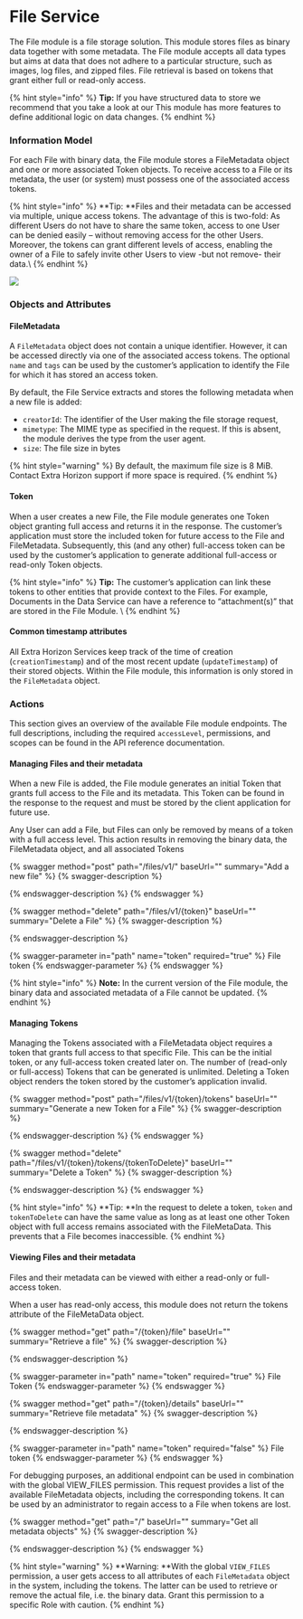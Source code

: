 # File Service

The File module is a file storage solution. This module stores files as binary data together with some metadata. The File module accepts all data types but aims at data that does not adhere to a particular structure, such as images, log files, and zipped files. File retrieval is based on tokens that grant either full or read-only access.

{% hint style="info" %}
**Tip:** If you have structured data to store we recommend that you take a look at our  This module has more features to define additional logic on data changes.
{% endhint %}

### Information Model

For each File with binary data, the File module stores a FileMetadata object and one or more associated Token objects. To receive access to a File or its metadata, the user (or system) must possess one of the associated access tokens.

{% hint style="info" %}
\*\*Tip: \*\*Files and their metadata can be accessed via multiple, unique access tokens. The advantage of this is two-fold: As different Users do not have to share the same token, access to one User can be denied easily – without removing access for the other Users. Moreover, the tokens can grant different levels of access, enabling the owner of a File to safely invite other Users to view -but not remove- their data.\\
{% endhint %}

![](https://lh5.googleusercontent.com/DUFATZ5w5ColZ84RIH6uSgSDhCmWoNVwJJ4dxiWc3xg4rCtID7gvMduietkzLgRn8FmT\_5wtbbD4Gi9O240lTxqm37k2BFdt9It2bLnFMNzBzBRYTfKNdlfnoqtpLSLPdjv8rp8=s0)

### Objects and Attributes

#### FileMetadata

A `FileMetadata` object does not contain a unique identifier. However, it can be accessed directly via one of the associated access tokens. The optional `name` and `tags` can be used by the customer’s application to identify the File for which it has stored an access token.

By default, the File Service extracts and stores the following metadata when a new file is added:

* `creatorId`: The identifier of the User making the file storage request,
* `mimetype`: The MIME type as specified in the request. If this is absent, the module derives the type from the user agent.
* `size`: The file size in bytes

{% hint style="warning" %}
By default, the maximum file size is 8 MiB. Contact Extra Horizon support if more space is required.
{% endhint %}

#### Token

When a user creates a new File, the File module generates one Token object granting full access and returns it in the response. The customer’s application must store the included token for future access to the File and FileMetadata. Subsequently, this (and any other) full-access token can be used by the customer’s application to generate additional full-access or read-only Token objects.

{% hint style="info" %}
**Tip:** The customer’s application can link these tokens to other entities that provide context to the Files. For example, Documents in the Data Service can have a reference to “attachment(s)” that are stored in the File Module. \\
{% endhint %}

#### Common timestamp attributes

All Extra Horizon Services keep track of the time of creation (`creationTimestamp`) and of the most recent update (`updateTimestamp`) of their stored objects. Within the File module, this information is only stored in the `FileMetadata` object.

### Actions

This section gives an overview of the available File module endpoints. The full descriptions, including the required `accessLevel`, permissions, and scopes can be found in the API reference documentation.

#### Managing Files and their metadata

When a new File is added, the File module generates an initial Token that grants full access to the File and its metadata. This Token can be found in the response to the request and must be stored by the client application for future use.

Any User can add a File, but Files can only be removed by means of a token with a full access level. This action results in removing the binary data, the FileMetadata object, and all associated Tokens

{% swagger method="post" path="/files/v1/" baseUrl="" summary="Add a new file" %}
{% swagger-description %}

{% endswagger-description %}
{% endswagger %}

{% swagger method="delete" path="/files/v1/{token}" baseUrl="" summary="Delete a File" %}
{% swagger-description %}

{% endswagger-description %}

{% swagger-parameter in="path" name="token" required="true" %}
File token
{% endswagger-parameter %}
{% endswagger %}

{% hint style="info" %}
**Note:** In the current version of the File module, the binary data and associated metadata of a File cannot be updated.
{% endhint %}

#### Managing Tokens

Managing the Tokens associated with a FileMetadata object requires a token that grants full access to that specific File. This can be the initial token, or any full-access token created later on. The number of (read-only or full-access) Tokens that can be generated is unlimited. Deleting a Token object renders the token stored by the customer’s application invalid.

{% swagger method="post" path="/files/v1/{token}/tokens" baseUrl="" summary="Generate a new Token for a File" %}
{% swagger-description %}

{% endswagger-description %}
{% endswagger %}

{% swagger method="delete" path="/files/v1/{token}/tokens/{tokenToDelete}" baseUrl="" summary="Delete a Token" %}
{% swagger-description %}

{% endswagger-description %}
{% endswagger %}

{% hint style="info" %}
\*\*Tip: \*\*In the request to delete a token, `token` and `tokenToDelete` can have the same value as long as at least one other Token object with full access remains associated with the FileMetaData. This prevents that a File becomes inaccessible.
{% endhint %}

#### Viewing Files and their metadata

Files and their metadata can be viewed with either a read-only or full-access token.

When a user has read-only access, this module does not return the tokens attribute of the FileMetaData object.

{% swagger method="get" path="/{token}/file" baseUrl="" summary="Retrieve a file" %}
{% swagger-description %}

{% endswagger-description %}

{% swagger-parameter in="path" name="token" required="true" %}
File Token
{% endswagger-parameter %}
{% endswagger %}

{% swagger method="get" path="/{token}/details" baseUrl="" summary="Retrieve file metadata" %}
{% swagger-description %}

{% endswagger-description %}

{% swagger-parameter in="path" name="token" required="false" %}
File token
{% endswagger-parameter %}
{% endswagger %}

For debugging purposes, an additional endpoint can be used in combination with the global VIEW\_FILES permission. This request provides a list of the available FileMetadata objects, including the corresponding tokens. It can be used by an administrator to regain access to a File when tokens are lost.

{% swagger method="get" path="/" baseUrl="" summary="Get all metadata objects" %}
{% swagger-description %}

{% endswagger-description %}
{% endswagger %}

{% hint style="warning" %}
\*\*Warning: \*\*With the global `VIEW_FILES` permission, a user gets access to all attributes of each `FileMetadata` object in the system, including the tokens. The latter can be used to retrieve or remove the actual file, i.e. the binary data. Grant this permission to a specific Role with caution.
{% endhint %}
